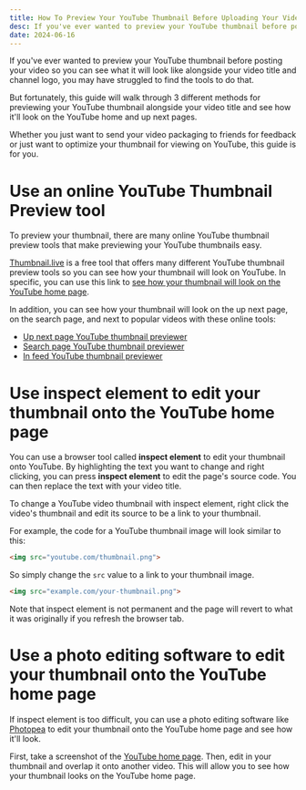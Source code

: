 ```yaml
---
title: How To Preview Your YouTube Thumbnail Before Uploading Your Video
desc: If you've ever wanted to preview your YouTube thumbnail before posting your video so you can see what it will look like alongside your video title and channel logo, you may have struggled to find the tools to do that. Whether you just want to send your video packaging to friends for feedback or just want to optimize your thumbnail for viewing on YouTube, this guide is for you.
date: 2024-06-16
---
```


If you've ever wanted to preview your YouTube thumbnail before posting your video so you can see what it will look like alongside your video title and channel logo, you may have struggled to find the tools to do that.

But fortunately, this guide will walk through 3 different methods for previewing your YouTube thumbnail alongside your video title and see how it'll look on the YouTube home and up next pages.

Whether you just want to send your video packaging to friends for feedback or just want to optimize your thumbnail for viewing on YouTube, this guide is for you.

# Use an online YouTube Thumbnail Preview tool

To preview your thumbnail, there are many online YouTube thumbnail preview tools that make previewing your YouTube thumbnails easy.

[Thumbnail.live](/) is a free tool that offers many different YouTube thumbnail preview tools so you can see how your thumbnail will look on YouTube. In specific, you can use this link to [see how your thumbnail will look on the YouTube home page](/).

In addition, you can see how your thumbnail will look on the up next page, on the search page, and next to popular videos with these online tools:

- [Up next page YouTube thumbnail previewer](/up-next/)
- [Search page YouTube thumbnail previewer](/search/)
- [In feed YouTube thumbnail previewer](/feed/)

# Use inspect element to edit your thumbnail onto the YouTube home page

You can use a browser tool called **inspect element** to edit your thumbnail onto YouTube. By highlighting the text you want to change and right clicking, you can press **inspect element** to edit the page's source code. You can then replace the text with your video title.

To change a YouTube video thumbnail with inspect element, right click the video's thumbnail and edit its source to be a link to your thumbnail.

For example, the code for a YouTube thumbnail image will look similar to this:

```html
<img src="youtube.com/thumbnail.png">
```

So simply change the `src` value to a link to your thumbnail image.

```html
<img src="example.com/your-thumbnail.png">
```

Note that inspect element is not permanent and the page will revert to what it was originally if you refresh the browser tab.

# Use a photo editing software to edit your thumbnail onto the YouTube home page

If inspect element is too difficult, you can use a photo editing software like [Photopea](https://www.photopea.com/) to edit your thumbnail onto the YouTube home page and see how it'll look.

First, take a screenshot of the [YouTube home page](https://www.youtube.com/). Then, edit in your thumbnail and overlap it onto another video. This will allow you to see how your thumbnail looks on the YouTube home page.